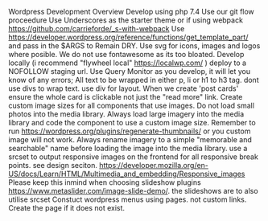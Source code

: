 Wordpress Development Overview
Develop using php 7.4
Use our git flow proceedure
Use Underscores as the starter theme or if using webpack https://github.com/carrieforde/_s-with-webpack
Use https://developer.wordpress.org/reference/functions/get_template_part/ and pass in the $ARGS to Remain DRY.
Use svg for icons, images and logos where posible. We do not use fontawesome as its too bloated.
Develop locally (i recommend "flywheel local" https://localwp.com/ ) deploy to a NOFOLLOW staging url.
Use Query Monitor as you develop, it will let you know of any errors;
All text to be wrapped in either p, li or h1 to h3 tag. dont use divs to wrap text. use div for layout.
When we create 'post cards' ensure the whole card is clickable not just the "read more" link.
Create custom image sizes for all components that use images. Do not load small photos into the media library. Always load large imagery into the media library and code the component to use a custom image size. Remember to run https://wordpress.org/plugins/regenerate-thumbnails/ or you custom image will not work.
Always rename imagery to a simple "memorable and searchable" name before loading the image into the media library.
use a srcset to output responsive images on the frontend for all responsive break points. see design seciton. https://developer.mozilla.org/en-US/docs/Learn/HTML/Multimedia_and_embedding/Responsive_images Please keep this inmind when choosing slideshow plugins https://www.metaslider.com/image-slide-demo/. the slideshows are to also utilise srcset
Constuct wordpress menus using pages. not custom links. Create the page if it does not exist.
